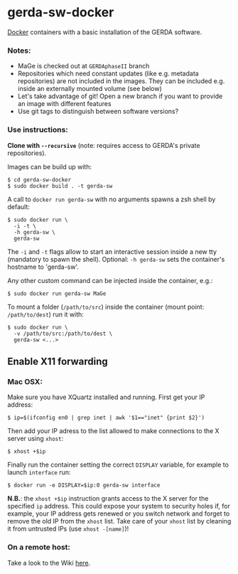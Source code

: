 # gerda-sw-docker
[Docker](https://www.docker.com) containers with a basic installation of the GERDA software.
### Notes:
* MaGe is checked out at `GERDAphaseII` branch
* Repositories which need constant updates (like e.g. metadata repositories) are not included in the images. They can be included e.g. inside an externally mounted volume (see below)
* Let's take advantage of git! Open a new branch if you want to provide an image with different features
* Use git tags to distinguish between software versions?

### Use instructions:
**Clone with `--recursive`** (note: requires access to GERDA's private repositories).

Images can be build up with:
```shell
$ cd gerda-sw-docker
$ sudo docker build . -t gerda-sw
```
A call to `docker run gerda-sw` with no arguments spawns a zsh shell by default:
```shell
$ sudo docker run \
  -i -t \
  -h gerda-sw \
  gerda-sw
```
The `-i` and `-t` flags allow to start an interactive session inside a new tty (mandatory to spawn the shell). Optional: `-h gerda-sw` sets the container's hostname to 'gerda-sw'.

Any other custom command can be injected inside the container, e.g.:
```shell
$ sudo docker run gerda-sw MaGe
```

To mount a folder (`/path/to/src`) inside the container (mount point: `/path/to/dest`) run it with:
```shell
$ sudo docker run \
  -v /path/to/src:/path/to/dest \
  gerda-sw <...>
```
## Enable X11 forwarding
### Mac OSX:
Make sure you have XQuartz installed and running. First get your IP address:
```shell
$ ip=$(ifconfig en0 | grep inet | awk '$1=="inet" {print $2}')
```
Then add your IP adress to the list allowed to make connections to the X server using `xhost`:
```shell
$ xhost +$ip
```
Finally run the container setting the correct `DISPLAY` variable, for example to launch `interface` run:
```shell
$ docker run -e DISPLAY=$ip:0 gerda-sw interface
```
**N.B.**: the `xhost +$ip` instruction grants access to the X server for the specified `ip` address. This could expose your system to security holes if, for example, your IP address gets renewed or you switch network and forget to remove the old IP from the `xhost` list. Take care of your `xhost` list by cleaning it from untrusted IPs (use `xhost -[name]`)!

### On a remote host:
Take a look to the Wiki [here](https://github.com/luigipertoldi/gerda-sw-docker/wiki/The-Docker-local-hub#running-a-container).
